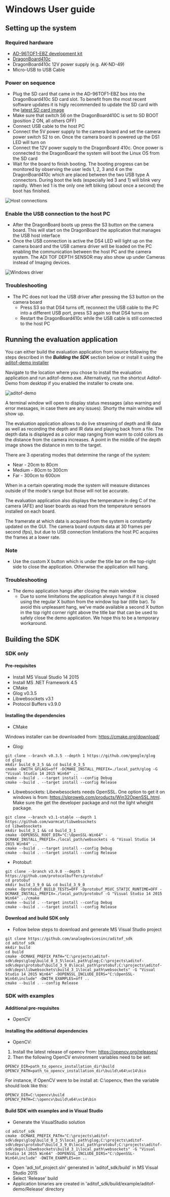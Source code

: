 # Windows User guide

## Setting up the system

### Required hardware
- [AD-96TOF1-EBZ development kit](https://www.analog.com/en/design-center/evaluation-hardware-and-software/evaluation-boards-kits/ad-96tof1-ebz.html)
- [DragonBoard410c](https://www.96boards.org/product/dragonboard410c/)
- DragonBoard410c 12V power supply (e.g. AK-ND-49)
- Micro-USB to USB Cable

### Power on sequence
- Plug the SD card that came in the AD-96TOF1-EBZ box into the DragonBoard410c SD card slot. To benefit from the most recent software updates it is higly recommended to update the SD card with the [latest SD card image](https://github.com/analogdevicesinc/aditof_sdk#supported-embedded-platforms)
- Make sure that switch S6 on the DragonBoard410C is set to SD BOOT (position 2 ON, all others OFF)
- Connect USB cable to the host PC
- Connect the 5V power supply to the camera board and set the camera power switch S2 to on. Once the camera board is powered up the DS1 LED will turn on
- Connect the 12V power supply to the DragonBoard 410c. Once power is connected to the DragonBoard the system will boot the Linux OS from the SD card
- Wait for the board to finish booting. The booting progress can be monitored by observing the user leds 1, 2, 3 and 4 on the DragonBoard410c which are placed between the two USB type A connectors. During boot the leds (especially led 3 and 1) will blink very rapidly. When led 1 is the only one left bliking (about once a second) the boot has finished.

![Host connections](https://github.com/analogdevicesinc/aditof_sdk/blob/master/doc/img/db410c_usb.JPG)

### Enable the USB connection to the host PC
- After the DragonBoard boots up press the S3 button on the camera board. This will start on the DragonBoard the application that manages the USB host interface
- Once the USB connection is active the DS4 LED will light up on the camera board and the USB camera driver will be loaded on the PC enabling the communication between the host PC and the camera system. The ADI TOF DEPTH SENSOR may also show up under Cameras instead of Imaging devices.

![Windows driver](https://github.com/analogdevicesinc/aditof_sdk/blob/master/doc/img/windows_db410c_usb.JPG)

### Troubleshooting
 - The PC does not load the USB driver after pressing the S3 button on the camera board
    - Press S3 so that DS4 turns off, reconnect the USB cable to the PC into a different USB port, press S3 again so that DS4 turns on
    - Restart the DragonBoard410c while the USB cable is still connected to the host PC

## Running the evaluation application

You can either build the evaluation application from source following the steps described in the ***Building the SDK*** section below or install it using the [aditof-demo installer](https://github.com/analogdevicesinc/aditof_sdk/releases/latest)

Navigate to the location where you chose to install the evaluation application and run aditof-demo.exe. Alternatively, run the shortcut Aditof-Demo from desktop if you enabled the installer to create one.

![aditof-demo](https://github.com/analogdevicesinc/aditof_sdk/blob/master/doc/img/windows_aditof_demo.jpg)

A terminal window will open to display status messages (also warning and error messages, in case there are any issues). Shorty the main window will show up.

The evaluation application allows to do live streaming of depth and IR data as well as recording the depth and IR data and playing back from a file. The depth data is displayed as a color map ranging from warm to cold colors as the distance from the camera increases. A point in the middle of the depth image shows the distance in mm to the target.

There are 3 operating modes that determine the range of the system:
 - Near - 20cm to 80cm
 - Medium - 80cm to 300cm
 - Far - 300cm to 600cm

When in a certain operating mode the system will measure distances outside of the mode's range but those will not be accurate.

The evaluation application also displays the temperature in deg C of the camera (AFE) and laser boards as read from the temperature sensors installed on each board.

The framerate at which data is acquired from the system is constantly updated on the GUI. The camera board outputs data at 30 frames per second (fps), but due to USB connection limitations the host PC acquires the frames at a lower rate.

### Note
 - Use the custom X button which is under the title bar on the top-right side to close the application. Otherwise the application will hang.

### Troubleshooting
- The demo application hangs after closing the main window
  - Due to some limitations the application always hangs if it is closed using the regular X button from the window top bar (title bar). To avoid this unpleasant hang, we've made available a second X button in the top right corner right above the title bar that can be used to safely close the demo application. We hope this to be a temporary workaround.

## Building the SDK

### SDK only

#### Pre-requisites
* Install MS Visual Studio 14 2015
* Install MS .NET Framework 4.5
* CMake
* Glog v0.3.5
* Libwebsockets v3.1
* Protocol Buffers v3.9.0

#### Installing the dependencies
* CMake

Windows installer can be downloaded from: https://cmake.org/download/

* Glog:
```console
git clone --branch v0.3.5 --depth 1 https://github.com/google/glog
cd glog
mkdir build_0_3_5 && cd build_0_3_5
cmake -DWITH_GFLAGS=off -DCMAKE_INSTALL_PREFIX=./local_path/glog -G "Visual Studio 14 2015 Win64" ..
cmake --build . --target install --config Debug
cmake --build . --target install --config Release
```

* Libwebsockets:
Libewbesockets needs OpenSSL. One option to get it on windows is from: https://slproweb.com/products/Win32OpenSSL.html. Make sure the get the developer package and not the light wheight package.
```console
git clone --branch v3.1-stable --depth 1 https://github.com/warmcat/libwebsockets
cd libwebsockets
mkdir build_3_1 && cd build_3_1
cmake -DOPENSSL_ROOT_DIR="C:\OpenSSL-Win64" -DCMAKE_INSTALL_PREFIX=./local_path/websockets -G "Visual Studio 14 2015 Win64" ..
cmake --build . --target install --config Debug
cmake --build . --target install --config Release
```

* Protobuf:
```console
git clone --branch v3.9.0 --depth 1 https://github.com/protocolbuffers/protobuf
cd protobuf
mkdir build_3_9_0 && cd build_3_9_0
cmake -Dprotobuf_BUILD_TESTS=OFF -Dprotobuf_MSVC_STATIC_RUNTIME=OFF -DCMAKE_INSTALL_PREFIX=./local_path/protobuf -G "Visual Studio 14 2015 Win64" ../cmake
cmake --build . --target install --config Debug
cmake --build . --target install --config Release
```

#### Download and build SDK only
* Follow below steps to download and generate MS Visual Studio project
```console
git clone https://github.com/analogdevicesinc/aditof_sdk
cd aditof_sdk
mkdir build
cd build
cmake -DCMAKE_PREFIX_PATH="C:\projects\aditof-sdk\deps\glog\build_0_3_5\local_path\glog;C:\projects\aditof-sdk\deps\protobuf\build_3_9_0\local_path\protobuf;C:\projects\aditof-sdk\deps\libwebsockets\build_3_1\local_path\websockets" -G "Visual Studio 14 2015 Win64" -DOPENSSL_INCLUDE_DIRS="C:\OpenSSL-Win64\include" -DWITH_EXAMPLES=off ..
cmake --build . --config Release
```

### SDK with examples

#### Additional pre-requisites
* OpenCV

#### Installing the additional dependencies
* OpenCV:
1. Install the latest release of opencv from: https://opencv.org/releases/
2. Then the following OpenCV environment variables need to be set:

```
OPENCV_DIR=path_to_opencv_installation_dir\build
OPENCV_PATH=path_to_opencv_installation_dir\build\x64\vc14\bin
```

For instance, if OpenCV were to be install at: C:\opencv, then the variable should look like this:
```
OPENCV_DIR=C:\opencv\build
OPENCV_PATH=C:\opencv\build\x64\vc14\bin
```

#### Build SDK with examples and in Visual Studio
- Generate the VisualStudio solution
```console
cd aditof_sdk
cmake -DCMAKE_PREFIX_PATH="C:\projects\aditof-sdk\deps\glog\build_0_3_5\local_path\glog;C:\projects\aditof-sdk\deps\protobuf\build_3_9_0\local_path\protobuf;C:\projects\aditof-sdk\deps\libwebsockets\build_3_1\local_path\websockets" -G "Visual Studio 14 2015 Win64" -DOPENSSL_INCLUDE_DIRS="C:\OpenSSL-Win64\include" -DWITH_EXAMPLES=on ..
```
- Open 'adi_tof_project.sln' generated in 'aditof_sdk/build' in MS Visual Studio 2015
- Select 'Release' build
- Application binaries are created in 'aditof_sdk/build/example/aditof-demo/Release' directory
